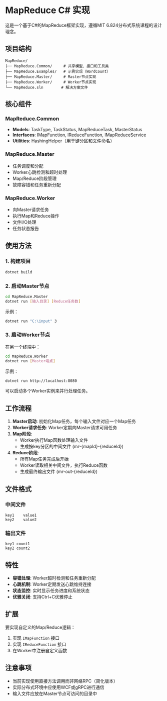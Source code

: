 # MapReduce C# 实现

这是一个基于C#的MapReduce框架实现，遵循MIT 6.824分布式系统课程的设计理念。

## 项目结构

```
MapReduce/
├── MapReduce.Common/     # 共享模型、接口和工具类
├── MapReduce.Examples/   # 示例实现（WordCount）
├── MapReduce.Master/     # Master节点实现
├── MapReduce.Worker/     # Worker节点实现
└── MapReduce.sln        # 解决方案文件
```

## 核心组件

### MapReduce.Common
- **Models**: TaskType, TaskStatus, MapReduceTask, MasterStatus
- **Interfaces**: IMapFunction, IReduceFunction, IMapReduceService
- **Utilities**: HashingHelper（用于键分区和文件命名）

### MapReduce.Master
- 任务调度和分配
- Worker心跳检测和超时处理
- Map/Reduce阶段管理
- 故障容错和任务重新分配

### MapReduce.Worker
- 向Master请求任务
- 执行Map和Reduce操作
- 文件I/O处理
- 任务状态报告

## 使用方法

### 1. 构建项目
```bash
dotnet build
```

### 2. 启动Master节点
```bash
cd MapReduce.Master
dotnet run [输入目录] [Reduce任务数]
```

示例：
```bash
dotnet run "C:\input" 3
```

### 3. 启动Worker节点
在另一个终端中：
```bash
cd MapReduce.Worker
dotnet run [Master端点]
```

示例：
```bash
dotnet run http://localhost:8080
```

可以启动多个Worker实例来并行处理任务。

## 工作流程

1. **Master启动**: 初始化Map任务，每个输入文件对应一个Map任务
2. **Worker请求任务**: Worker定期向Master请求可用任务
3. **Map阶段**: 
   - Worker执行Map函数处理输入文件
   - 生成按key分区的中间文件 (mr-{mapId}-{reduceId})
4. **Reduce阶段**: 
   - 所有Map任务完成后开始
   - Worker读取相关中间文件，执行Reduce函数
   - 生成最终输出文件 (mr-out-{reduceId})

## 文件格式

### 中间文件
```
key1    value1
key2    value2
```

### 输出文件
```
key1 count1
key2 count2
```

## 特性

- **容错处理**: Worker超时检测和任务重新分配
- **心跳机制**: Worker定期发送心跳维持连接
- **状态监控**: 实时显示任务进度和系统状态
- **优雅关闭**: 支持Ctrl+C优雅停止

## 扩展

要实现自定义的Map/Reduce逻辑：

1. 实现 `IMapFunction` 接口
2. 实现 `IReduceFunction` 接口
3. 在Worker中注册自定义函数

## 注意事项

- 当前实现使用直接方法调用而非网络RPC（简化版本）
- 实际分布式环境中应使用WCF或gRPC进行通信
- 输入文件应放在Master节点可访问的目录中 